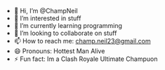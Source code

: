 - 👋 Hi, I’m @ChampNeil
- 👀 I’m interested in stuff
- 🌱 I’m currently learning programming
- 💞️ I’m looking to collaborate on stuff
- 📫 How to reach me: champ.neil23@gmail.com 
- 😄 Pronouns: Hottest Man Alive
- ⚡ Fun fact: Im a Clash Royale Ultimate Champuon

<!---
ChampNeil/ChampNeil is a ✨ special ✨ repository because its `README.md` (this file) appears on your GitHub profile.
You can click the Preview link to take a look at your changes.
--->
